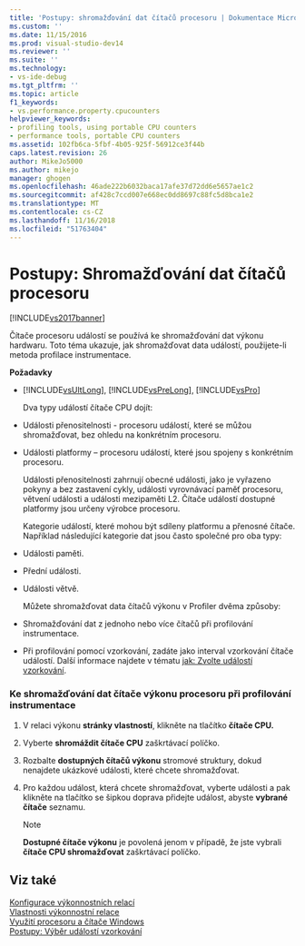 ```yaml
---
title: 'Postupy: shromažďování dat čítačů procesoru | Dokumentace Microsoftu'
ms.custom: ''
ms.date: 11/15/2016
ms.prod: visual-studio-dev14
ms.reviewer: ''
ms.suite: ''
ms.technology:
- vs-ide-debug
ms.tgt_pltfrm: ''
ms.topic: article
f1_keywords:
- vs.performance.property.cpucounters
helpviewer_keywords:
- profiling tools, using portable CPU counters
- performance tools, portable CPU counters
ms.assetid: 102fb6ca-5fbf-4b05-925f-56912ce3f44b
caps.latest.revision: 26
author: MikeJo5000
ms.author: mikejo
manager: ghogen
ms.openlocfilehash: 46ade222b6032baca17afe37d72dd6e5657ae1c2
ms.sourcegitcommit: af428c7ccd007e668ec0dd8697c88fc5d8bca1e2
ms.translationtype: MT
ms.contentlocale: cs-CZ
ms.lasthandoff: 11/16/2018
ms.locfileid: "51763404"
---
```

# <a name="how-to-collect-cpu-counter-data"></a>Postupy: Shromažďování dat čítačů procesoru
[!INCLUDE[vs2017banner](../includes/vs2017banner.md)]

Čítače procesoru událostí se používá ke shromažďování dat výkonu hardwaru. Toto téma ukazuje, jak shromažďovat data událostí, použijete-li metoda profilace instrumentace.  
  
 **Požadavky**  
  
- [!INCLUDE[vsUltLong](../includes/vsultlong-md.md)], [!INCLUDE[vsPreLong](../includes/vsprelong-md.md)], [!INCLUDE[vsPro](../includes/vspro-md.md)]  
  
  Dva typy událostí čítače CPU dojít:  
  
- Události přenositelnosti - procesoru událostí, které se můžou shromažďovat, bez ohledu na konkrétním procesoru.  
  
- Události platformy – procesoru událostí, které jsou spojeny s konkrétním procesoru.  
  
  Události přenositelnosti zahrnují obecné události, jako je vyřazeno pokyny a bez zastavení cykly, události vyrovnávací paměť procesoru, větvení události a události mezipaměti L2. Čítače událostí dostupné platformy jsou určeny výrobce procesoru.  
  
  Kategorie událostí, které mohou být sdíleny platformu a přenosné čítače. Například následující kategorie dat jsou často společné pro oba typy:  
  
- Události paměti.  
  
- Přední události.  
  
- Události větvě.  
  
  Můžete shromažďovat data čítačů výkonu v Profiler dvěma způsoby:  
  
- Shromažďování dat z jednoho nebo více čítačů při profilování instrumentace.  
  
- Při profilování pomocí vzorkování, zadáte jako interval vzorkování čítače událostí. Další informace najdete v tématu [jak: Zvolte událostí vzorkování](../profiling/how-to-choose-sampling-events.md).  
  
### <a name="to-collect-cpu-performance-counter-data-when-you-profile-by-instrumentation"></a>Ke shromažďování dat čítače výkonu procesoru při profilování instrumentace  
  
1.  V relaci výkonu **stránky vlastností**, klikněte na tlačítko **čítače CPU.**  
  
2.  Vyberte **shromáždit čítače CPU** zaškrtávací políčko.  
  
3.  Rozbalte **dostupných čítačů výkonu** stromové struktury, dokud nenajdete ukázkové události, které chcete shromažďovat.  
  
4.  Pro každou událost, která chcete shromažďovat, vyberte události a pak klikněte na tlačítko se šipkou doprava přidejte událost, abyste **vybrané čítače** seznamu.  
  
    > [!NOTE]
    >  **Dostupné čítače výkonu** je povolená jenom v případě, že jste vybrali **čítače CPU shromažďovat** zaškrtávací políčko.  
  
## <a name="see-also"></a>Viz také  
 [Konfigurace výkonnostních relací](../profiling/configuring-performance-sessions.md)   
 [Vlastnosti výkonnostní relace](../profiling/performance-session-properties.md)   
 [Využití procesoru a čítače Windows](../profiling/cpu-and-windows-counters.md)   
 [Postupy: Výběr událostí vzorkování](../profiling/how-to-choose-sampling-events.md)



